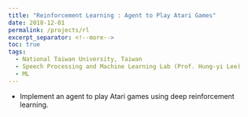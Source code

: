 ```yaml
---
title: "Reinforcement Learning : Agent to Play Atari Games"
date: 2018-12-01
permalink: /projects/rl
excerpt_separator: <!--more-->
toc: true
tags:
  - National Taiwan University, Taiwan
  - Speech Processing and Machine Learning Lab (Prof. Hung-yi Lee)
  - ML
---
```



<!-- --- -->
<!-- title: "Reinforcement Learning : Agent to Play Atari Games"
collection: ML-related
type: "ML-related"
permalink: /projects/rl
venue: "Speech Processing and Machine Learning Lab (Prof. Hung-yi Lee)"
date: 2018-12-01
location: "National Taiwan University, Taiwan"
--- -->

<!-- [More information here]() -->
* Implement an agent to play Atari games using deep reinforcement learning.




